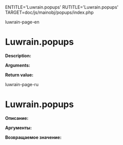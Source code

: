 
ENTITLE='Luwrain.popups'
RUTITLE='Luwrain.popups'
TARGET=doc/js/mainobj/popups/index.php

luwrain-page-en

# Luwrain.popups

__Description:__

__Arguments:__

__Return value:__


luwrain-page-ru

# Luwrain.popups 

__Описание:__

__Аргументы:__

__Возвращаемое значение:__

